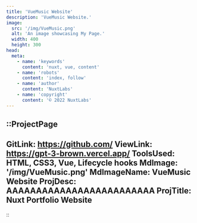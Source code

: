 ```yaml
---
title: 'VueMusic Website'
description: 'VueMusic Website.'
image:
  src: '/img/VueMusic.png'
  alt: 'An image showcasing My Page.'
  width: 400
  height: 300
head:
  meta:
    - name: 'keywords'
      content: 'nuxt, vue, content'
    - name: 'robots'
      content: 'index, follow'
    - name: 'author'
      content: 'NuxtLabs'
    - name: 'copyright'
      content: '© 2022 NuxtLabs'
---
```


::ProjectPage
---
GitLink: https://github.com/
ViewLink: https://gpt-3-brown.vercel.app/
ToolsUsed: HTML, CSS3, Vue, Lifecycle hooks
MdImage: '/img/VueMusic.png'
MdImageName: VueMusic Website
ProjDesc: AAAAAAAAAAAAAAAAAAAAAAAAA
ProjTitle: Nuxt Portfolio Website
---

::
